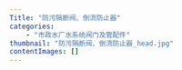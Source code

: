 ```yaml
---
Title: "防污隔断阀、倒流防止器"
categories:
    - "市政水厂水系统阀门及管配件"
thumbnail: "防污隔断阀、倒流防止器_head.jpg"
contentImages: []
---
```

